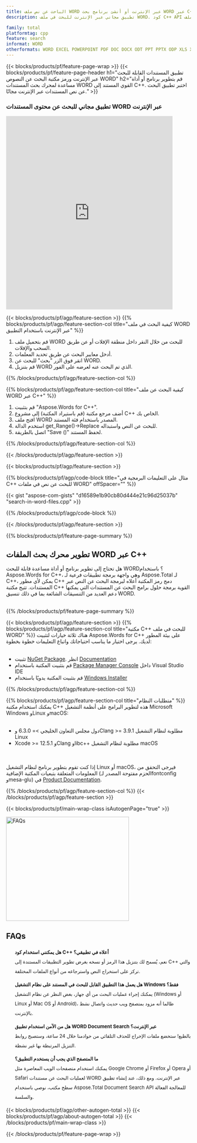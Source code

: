 ```yaml
---
title: الباحث عن نص ملف WORD عبر الإنترنت أو أنشئ برنامج بحث WORD عبر C++
description: تطبيق مجاني عبر الإنترنت للبحث في ملف WORD. كود C++ API لأي تطبيق بحث عن نص ملف WORD.

family: total
platformtag: cpp
feature: search
informat: WORD
otherformats: WORD EXCEL POWERPOINT PDF DOC DOCX ODT PPT PPTX ODP XLS XLSX ODS
---
```

{{< blocks/products/pf/feature-page-wrap >}}
{{< blocks/products/pf/feature-page-header h1="تطبيق المستندات القابلة للبحث عبر الإنترنت ورمز مكتبة البحث عن النصوص WORD" h2="قم بتطوير برنامج أو أداة مساعدة لمحرك بحث المستندات WORD القوي المستند إلى C++. اختبر تطبيق البحث عن نص المستندات عبر الإنترنت مجانًا." >}}


<div class="container-fluid agp-content bg-white aboutfile box-1 vh100 section nopbtm">
<div class=container>
<div class=row>
<div class="demobox tc col-md-12 padding-0">

<h3>تطبيق مجاني للبحث عن محتوى المستندات WORD عبر الإنترنت</h3>

<iframe style="border: none; height: 526px;" scrolling="no" src="https://products.aspose.app/total/search/embed&h1&h2" id="child-iframe" width="90%"></iframe>

</div></div>
</div></div>

{{< blocks/products/pf/agp/feature-section >}}
{{% blocks/products/pf/agp/feature-section-col title="كيفية البحث في ملف WORD عبر الإنترنت باستخدام التطبيق" %}}

1. قم بتحميل ملف WORD للبحث من خلال النقر داخل منطقة الإفلات أو عن طريق السحب والإفلات.
1. أدخل معايير البحث عن طريق تحديد المعلمات. 
1. انقر فوق الزر "بحث" للبحث عن WORD.
1. قم بتنزيل WORD الذي تم البحث عنه لعرضه على الفور.

{{% /blocks/products/pf/agp/feature-section-col %}}

{{% blocks/products/pf/agp/feature-section-col title="كيفية البحث عن ملف WORD عبر C++" %}}

1. قم بتثبيت "Aspose.Words for C++".
1. أضف مرجع مكتبة (قم باستيراد المكتبة) إلى مشروع C++ الخاص بك.
1. افتح ملف WORD المصدر باستخدام فئة المستند.
1. استخدم الدالة get_Range()->Replace للبحث عن النص واستبداله.
1. اتصل بالطريقة "Save ()" لحفظ المستند.

{{% /blocks/products/pf/agp/feature-section-col %}}

{{< /blocks/products/pf/agp/feature-section >}}


{{< blocks/products/pf/agp/feature-section >}}

{{% blocks/products/pf/agp/code-block title="مثال على التعليمات البرمجية في C++ للبحث عن نص في ملفات WORD" offSpacer="" %}}

{{< gist "aspose-com-gists" "d16589e1b90cb80d444e21c96d25037b" "search-in-word-files.cpp" >}}

{{% /blocks/products/pf/agp/code-block %}}

{{< /blocks/products/pf/agp/feature-section >}}

{{% blocks/products/pf/feature-page-summary %}}


<h2>تطوير محرك بحث الملفات WORD عبر C++</h2>

هل تحتاج إلى تطوير برنامج أو أداة مساعدة قابلة للبحث WORD؟ باستخدام Aspose.Words for C++، وهي واجهة برمجة تطبيقات فرعية لـ Aspose.Total لـ C++، يمكن لأي مطور C++ دمج رمز المكتبة أعلاه لبرمجة البحث عن النص عبر المستندات. تتيح مكتبة C++ القوية برمجة حلول برامج البحث عن المستندات التي يمكنها دعم العديد من التنسيقات الشائعة بما في ذلك تنسيق WORD.<br /><br />

{{% /blocks/products/pf/feature-page-summary %}}

{{< blocks/products/pf/agp/feature-section >}}
{{% blocks/products/pf/agp/feature-section-col title="مكتبة C++ للبحث في ملف WORD" %}}
هناك ثلاثة خيارات لتثبيت Aspose.Words for C++ على بيئة المطور لديك. يرجى اختيار ما يناسب احتياجاتك واتباع التعليمات خطوة بخطوة:<br /><br />

- تثبيت [NuGet Package](https://www.nuget.org/packages/Aspose.Words.Cpp/). انظر [Documentation](https://docs.aspose.com/words/cpp/installation/#install-or-update-aspose-words-for-cpp-using-nuget)
- قم بتثبيت المكتبة باستخدام [Package Manager Console](https://docs.aspose.com/words/cpp/installation/#install-or-update-asposewords-using-package-manager-console) داخل Visual Studio IDE
- قم بتثبيت المكتبة يدويًا باستخدام [Windows Installer](https://docs.aspose.com/words/cpp/installation/#install-asposewords-for-c-by%20hand)

{{% /blocks/products/pf/agp/feature-section-col %}}

{{% blocks/products/pf/agp/feature-section-col title="متطلبات النظام" %}}
يمكنك استخدام مكتبة C++ هذه لتطوير البرامج على أنظمة التشغيل Microsoft Windows وLinux وmacOS:<br /><br />

- دول مجلس التعاون الخليجي >= 6.3.0 وClang >= 3.9.1 مطلوبة لنظام التشغيل Linux
- Xcode >= 12.5.1 وClang وlibc++ مطلوبة لنظام التشغيل macOS

<br /><br />
إذا كنت تقوم بتطوير برنامج لنظام التشغيل Linux أو macOS، فيرجى التحقق من المعلومات المتعلقة بتبعيات المكتبة الإضافية (الحزم مفتوحة المصدر لـfontconfig وmesa-glu) في [Product Documentation](https://docs.aspose.com/words/cpp/system-requirements/).

{{% /blocks/products/pf/agp/feature-section-col %}}
{{< /blocks/products/pf/agp/feature-section >}}


{{< blocks/products/pf/main-wrap-class isAutogenPage="true" >}}

<style>.howtolist li{margin-right: 0!important;line-height: 26px;position: relative;margin-bottom: 10px;font-size: 13px;list-style-type: none;}</style>
<div class="col-md-12 tl bg-gray-dark howtolist section">
  <a class="anchor" name="faqpage"></a>
  <div class="container tl dflex" itemscope="" itemtype="https://schema.org/FAQPage">
      <div class="col-md-4 howtosectiongfx">
          <img class="social-panel-hide-on-mobile" src="https://www.groupdocs.cloud/templates/brand/images/groupdocs/conversion/groupdocs_conversion-brand.png" alt="FAQs" width="335" height="283">
      </div>
      <div class="howtosection col-md-8">
          <div>
              <h2>FAQs</h2>
              <ul>
                  <li itemscope="" itemprop="mainEntity" itemtype="https://schema.org/Question">
                      <div>
                          <span itemprop="name"><b>هل يمكنني استخدام كود C++ أعلاه في تطبيقي؟</b></span>
                      </div>
                      <div itemscope="" itemprop="acceptedAnswer" itemtype="https://schema.org/Answer">
                          <span itemprop="text">نعم، يُسمح لك بتنزيل هذا الرمز أو نسخه بغرض تطوير التطبيقات المستندة إلى C++ والتي تركز على استخراج النص واسترجاعه من أنواع الملفات المختلفة.</span>
                      </div>
                  </li>
                  <li itemscope="" itemprop="mainEntity" itemtype="https://schema.org/Question">
                      <div>
                          <span itemprop="name"><b>هل يعمل هذا التطبيق القابل للبحث في المستند على نظام التشغيل Windows فقط؟</b></span>
                      </div>
                      <div itemscope="" itemprop="acceptedAnswer" itemtype="https://schema.org/Answer">
                          <span itemprop="text">يمكنك إجراء عمليات البحث من أي جهاز، بغض النظر عن نظام التشغيل (Windows أو Linux أو Mac OS أو Android)، طالما أنه مزود بمتصفح ويب حديث واتصال نشط بالإنترنت.</span>
                      </div>
                  </li>
                  <li itemscope="" itemprop="mainEntity" itemtype="https://schema.org/Question">
                      <div>
                          <span itemprop="name"><b>هل من الآمن استخدام تطبيق WORD Document Search عبر الإنترنت؟</b></span>
                      </div>
                      <div itemscope="" itemprop="acceptedAnswer" itemtype="https://schema.org/Answer">
                          <span itemprop="text">بالطبع! ستخضع ملفات الإخراج للحذف التلقائي من خوادمنا خلال 24 ساعة، وستصبح روابط التنزيل المرتبطة بها غير نشطة.</span>
                      </div>
                  </li>                 
                  <li itemscope="" itemprop="mainEntity" itemtype="https://schema.org/Question">
                      <div>
                          <span itemprop="name"><b>ما المتصفح الذي يجب أن يستخدم التطبيق؟</b></span>
                      </div>
                      <div itemscope="" itemprop="acceptedAnswer" itemtype="https://schema.org/Answer">
                          <span itemprop="text">يمكنك استخدام متصفحات الويب المعاصرة مثل Google Chrome أو Firefox أو Opera أو Safari لعمليات البحث عن مستندات WORD عبر الإنترنت. ومع ذلك، عند إنشاء تطبيق سطح مكتب، نوصي باستخدام Aspose.Total Document Search API للمعالجة الفعالة والسلسة.</span>
                      </div>
                  </li>
              </ul>
          </div>
      </div>
  </div>

{{< blocks/products/pf/agp/other-autogen-total >}}
{{< blocks/products/pf/agp/about-autogen-total >}}
{{< /blocks/products/pf/main-wrap-class >}}

{{< /blocks/products/pf/feature-page-wrap >}}